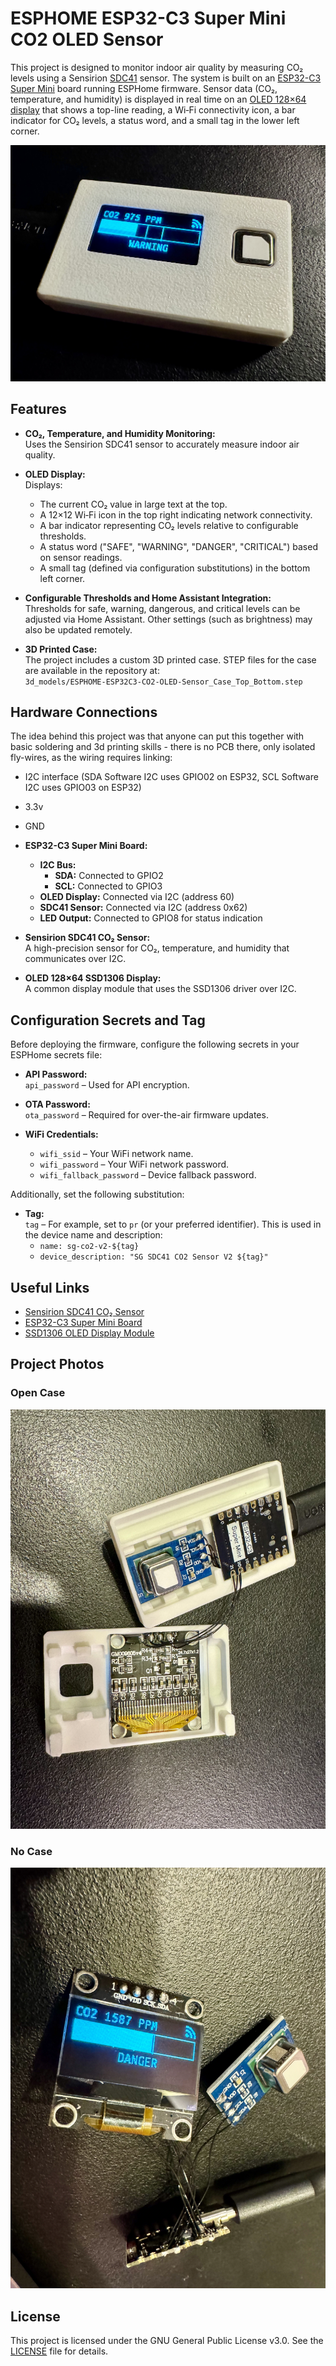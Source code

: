 # ESPHOME ESP32-C3 Super Mini CO2 OLED Sensor

This project is designed to monitor indoor air quality by measuring CO₂ levels using a Sensirion [SDC41](https://www.sensirion.com/en/environmental-sensors/industrial-co2-sensor-sdc41/) sensor. The system is built on an [ESP32-C3 Super Mini](https://www.espboards.dev/esp32/esp32-c3-super-mini/) board running ESPHome firmware. Sensor data (CO₂, temperature, and humidity) is displayed in real time on an [OLED 128×64 display](https://www.aliexpress.com/item/32896971385.html) that shows a top-line reading, a Wi‑Fi connectivity icon, a bar indicator for CO₂ levels, a status word, and a small tag in the lower left corner.

![Assembled Project](images/img_assembled.jpg)

## Features

- **CO₂, Temperature, and Humidity Monitoring:**  
  Uses the Sensirion SDC41 sensor to accurately measure indoor air quality.
  
- **OLED Display:**  
  Displays:
  - The current CO₂ value in large text at the top.
  - A 12×12 Wi‑Fi icon in the top right indicating network connectivity.
  - A bar indicator representing CO₂ levels relative to configurable thresholds.
  - A status word ("SAFE", "WARNING", "DANGER", "CRITICAL") based on sensor readings.
  - A small tag (defined via configuration substitutions) in the bottom left corner.

- **Configurable Thresholds and Home Assistant Integration:**  
  Thresholds for safe, warning, dangerous, and critical levels can be adjusted via Home Assistant. Other settings (such as brightness) may also be updated remotely.

- **3D Printed Case:**  
  The project includes a custom 3D printed case. STEP files for the case are available in the repository at:  
  `3d_models/ESPHOME-ESP32C3-CO2-OLED-Sensor_Case_Top_Bottom.step`

## Hardware Connections
  The idea behind this project was that anyone can put this together with basic soldering and 3d printing skills - there is no PCB there, only isolated fly-wires, as the wiring requires linking:
  - I2C interface (SDA Software I2C uses GPIO02 on ESP32, SCL Software I2C uses GPIO03 on ESP32)
  - 3.3v
  - GND

- **ESP32-C3 Super Mini Board:**  
  - **I2C Bus:**  
    - **SDA:** Connected to GPIO2  
    - **SCL:** Connected to GPIO3
  - **OLED Display:** Connected via I2C (address 60)
  - **SDC41 Sensor:** Connected via I2C (address 0x62)
  - **LED Output:** Connected to GPIO8 for status indication

- **Sensirion SDC41 CO₂ Sensor:**  
  A high-precision sensor for CO₂, temperature, and humidity that communicates over I2C.

- **OLED 128×64 SSD1306 Display:**  
  A common display module that uses the SSD1306 driver over I2C.

## Configuration Secrets and Tag

Before deploying the firmware, configure the following secrets in your ESPHome secrets file:

- **API Password:**  
  `api_password` – Used for API encryption.

- **OTA Password:**  
  `ota_password` – Required for over-the-air firmware updates.

- **WiFi Credentials:**  
  - `wifi_ssid` – Your WiFi network name.
  - `wifi_password` – Your WiFi network password.
  - `wifi_fallback_password` – Device fallback password.

Additionally, set the following substitution:

- **Tag:**  
  `tag` – For example, set to `pr` (or your preferred identifier). This is used in the device name and description:
  - `name: sg-co2-v2-${tag}`
  - `device_description: "SG SDC41 CO2 Sensor V2 ${tag}"`

## Useful Links

- [Sensirion SDC41 CO₂ Sensor](https://www.sensirion.com/en/environmental-sensors/industrial-co2-sensor-sdc41/)
- [ESP32-C3 Super Mini Board](https://www.espboards.dev/esp32/esp32-c3-super-mini/)
- [SSD1306 OLED Display Module](https://www.aliexpress.com/item/32896971385.html)

## Project Photos

### Open Case
![Open Case](images/img_case_open.jpg)

### No Case
![No Case](images/img_no_case.jpg)

## License

This project is licensed under the GNU General Public License v3.0. See the [LICENSE](LICENSE) file for details.
